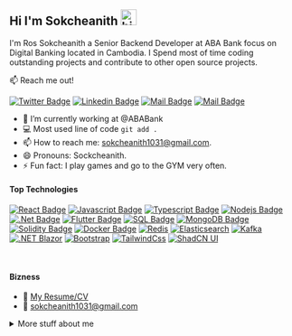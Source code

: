 ## Hi I'm Sokcheanith <img src="https://user-images.githubusercontent.com/1303154/88677602-1635ba80-d120-11ea-84d8-d263ba5fc3c0.gif" width="28px" height="28px" alt="hi">

I'm Ros Sokcheanith a Senior Backend Developer at ABA Bank focus on Digital Banking located in Cambodia. I Spend most of time coding outstanding projects and contribute to other open source projects.

:mailbox: Reach me out!

[![Twitter Badge](https://img.shields.io/badge/-@sokcheanith-1ca0f1?style=flat&labelColor=1ca0f1&logo=twitter&logoColor=white&link=https://twitter.com/sokcheanith)](https://twitter.com/sokcheanith) [![Linkedin Badge](https://img.shields.io/badge/-Sokcheanith-0e76a8?style=flat&labelColor=0e76a8&logo=linkedin&logoColor=white)](https://www.linkedin.com/in/ros-sokcheanith-24081423b/) [![Mail Badge](https://img.shields.io/badge/-@nith__0102__-e84393?style=flat&labelColor=e84393&logo=instagram&logoColor=white)](https://instagram.com/nith__0102__) [![Mail Badge](https://img.shields.io/badge/-Sokcheanith-c0392b?style=flat&labelColor=c0392b&logo=gmail&logoColor=white)](mailto:sokcheanith1031@gmail.com)

<!-- TODO: Add last video link -->

- 🔭 I’m currently working at @ABABank
- :computer: Most used line of code `git add .`
- 📫 How to reach me: sokcheanith1031@gmail.com.
- 😄 Pronouns: Sockcheanith.
- ⚡ Fun fact: I play games and go to the GYM very often.

#### Top Technologies

<!-- TODO: Make technologies links takes you to repositories -->

[![React Badge](https://img.shields.io/badge/-React-61DBFB?style=for-the-badge&labelColor=grey&logo=react&logoColor=61DBFB)](#) [![Javascript Badge](https://img.shields.io/badge/-Javascript-F0DB4F?style=for-the-badge&labelColor=grey&logo=javascript&logoColor=F0DB4F)](#) [![Typescript Badge](https://img.shields.io/badge/-Typescript-007acc?style=for-the-badge&labelColor=grey&logo=typescript&logoColor=007acc)](#) [![Nodejs Badge](https://img.shields.io/badge/-Nodejs-3C873A?style=for-the-badge&labelColor=grey&logo=node.js&logoColor=3C873A)](#) [![.Net Badge](https://img.shields.io/badge/-.Net-9b59b6?style=for-the-badge&labelColor=grey&logo=dotnet&logoColor=9b59b6)](#) [![Flutter Badge](https://img.shields.io/badge/-Flutter-3498db?style=for-the-badge&labelColor=grey&logo=flutter&logoColor=3498db)](#) [![SQL Badge](https://img.shields.io/badge/-SQL-red?style=for-the-badge&labelColor=grey&logo=microsoft-sql-server&logoColor=red)](#)
[![MongoDB Badge](https://img.shields.io/badge/-MongoDB-2ecc71?style=for-the-badge&labelColor=grey&logo=mongodb&logoColor=2ecc71)](#) [![Solidity Badge](https://img.shields.io/badge/-Solidity-3498db?style=for-the-badge&labelColor=grey&logo=solidity&logoColor=3498db)](#) [![Docker Badge](https://img.shields.io/badge/-Docker-18dcff?style=for-the-badge&labelColor=grey&logo=docker&logoColor=18dcff)](#) [![Redis](https://img.shields.io/badge/Redis-DC382D?style=for-the-badge&logo=redis&logoColor=white)](#) [![Elasticsearch](https://img.shields.io/badge/-ElasticSearch-005571?style=flat&logo=elasticsearch)](#) [![Kafka](https://img.shields.io/badge/Apache_Kafka-231F20?style=for-the-badge&logo=apache-kafka&logoColor=white)](#) [![.NET Blazor](https://img.shields.io/badge/Blazor-512BD4?style=flat&logo=Blazor&logoColor=gray&label=.NET&labelColor=e9e9e9)](#) [![Bootstrap](https://img.shields.io/badge/Bootstrap-563D7C?style=for-the-badge&logo=bootstrap&logoColor=white)](#) [![TailwindCss](https://img.shields.io/badge/Tailwind_CSS-grey?style=for-the-badge&logo=tailwind-css&logoColor=38B2AC)](#) [![ShadCN UI](https://img.shields.io/badge/shadcn%2Fui-000?logo=shadcnui&logoColor=fff&style=for-the-badge)](#)

<br />

#### Bizness

- :paperclip: [My Resume/CV](https://github.com/codewithmecoder/codewithmecoder/blob/main/resumes/Sokcheanith_Ros_Resume.pdf)
- :email: sokcheanith1031@gmail.com

<!-- #### Profile Visits

![visitors](https://visitor-badge.glitch.me/badge?page_id=codewithmecoder.codewithmecoder) -->

<details>
<summary>
  More stuff about me
</summary>

<br >

<!-- I love sharing knowledge and putting tutorials, courses and posts together for helping other developers, and that's why CoderOne Youtube Channel exists!

#### What is CoderOne?

CoderOne is a youtube channel for learning Web/Mobile development, coding and design. Including new technologies and frameworks and anything really related to development world. -->

<!--END_SECTION:waka-->

#### Github Stats

![Ipenywis's github stats](https://github-readme-stats.vercel.app/api?username=codewithmecoder&count_private=true&theme=tokyonight&hide=contribs,prs)

</details>
